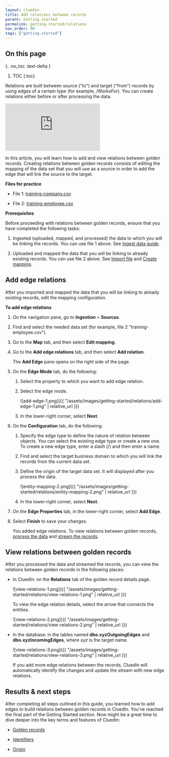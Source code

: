 ```yaml
---
layout: cluedin
title: Add relations between records
parent: Getting started
permalink: getting-started/relations
nav_order: 90
tags: ["getting-started"]
---
```

## On this page
{: .no_toc .text-delta }
1. TOC
{:toc}

Relations are built between source ("to") and target ("from") records by using edges of a certain type (for example, /WorksFor). You can create relations either before or after processing the data.

<div class="videoFrame">
<iframe src="https://player.vimeo.com/video/854717569?badge=0&amp;autopause=0&amp;player_id=0&amp;app_id=58479" frameborder="0" allow="autoplay; fullscreen; picture-in-picture" title="Getting started with relations in CluedIn"></iframe>
</div>

In this article, you will learn how to add and view relations between golden records. Creating relations between golden records consists of editing the mapping of the data set that you will use as a source in order to add the edge that will link the source to the target.

**Files for practice**

- File 1: <a href="../../../assets/other/training-company.csv" download>training-company.csv</a>

- File 2: <a href="../../../assets/other/training-employee.csv" download>training-employee.csv</a>

**Prerequisites**

Before proceeding with relations between golden records, ensure that you have completed the following tasks:

1. Ingested (uploaded, mapped, and processed) the data to which you will be linking the records. You can use file 1 above. See [Ingest data guide](/getting-started/data-ingestion).

1. Uploaded and mapped the data that you will be linking to already existing records. You can use file 2 above. See [Import file](/getting-started/data-ingestion#import-file) and [Create mapping](/getting-started/data-ingestion#create-mapping).

## Add edge relations

After you imported and mapped the data that you will be linking to already existing records, edit the mapping configuration.

**To add edge relations**

1. On the navigation pane, go to **Ingestion** > **Sources**.

1. Find and select the needed data set (for example, file 2 "training-employee.csv").

1. Go to the **Map** tab, and then select **Edit mapping**.

1. Go to the **Add edge relations** tab, and then select **Add relation**.

    The **Add Edge** pane opens on the right side of the page.

1. On the **Edge Mode** tab, do the following:

    1. Select the property to which you want to add edge relation.

    1. Select the edge mode.

        ![add-edge-1.png]({{ "/assets/images/getting-started/relations/add-edge-1.png" | relative_url }})

    1. In the lower-right corner, select **Next**.

1. On the **Configuration** tab, do the following:

    1. Specify the edge type to define the nature of relation between objects. You can select the existing edge type or create a new one. To create a new edge type, enter a slash (/) and then enter a name.

    1. Find and select the target business domain to which you will link the records from the current data set.

    1. Define the origin of the target data set. It will displayed after you process the data.

        ![entity-mapping-2.png]({{ "/assets/images/getting-started/relations/entity-mapping-2.png" | relative_url }})

    1. In the lower-right corner, select **Next**.

1. On the **Edge Properties** tab, in the lower-right corner, select **Add Edge**.

1. Select **Finish** to save your changes.

    You added edge relations. To view relations between golden records, [process the data](/getting-started/data-ingestion#process-data) and [stream the records](/getting-started/data-streaming).

## View relations between golden records

After you processed the data and streamed the records, you can view the relations between golden records in the following places:

- In CluedIn: on the **Relations** tab of the golden record details page.

    ![view-relations-1.png]({{ "/assets/images/getting-started/relations/view-relations-1.png" | relative_url }})

    To view the edge relation details, select the arrow that connects the entities.

    ![view-relations-2.png]({{ "/assets/images/getting-started/relations/view-relations-2.png" | relative_url }})

- In the database: in the tables named **dbo.xyzOutgoingEdges** and **dbo.xyzIncomingEdges**, where _xyz_ is the target name.

    ![view-relations-3.png]({{ "/assets/images/getting-started/relations/view-relations-3.png" | relative_url }})

    If you add more edge relations between the records, CluedIn will automatically identify the changes and update the stream with new edge relations.

## Results & next steps

After completing all steps outlined in this guide, you learned how to add edges to build relations between golden records in CluedIn. You've reached the final part of the Getting Started section. Now might be a great time to dive deeper into the key terms and features of CluedIn:

- [Golden records](/key-terms-and-features/golden-records)

- [Identifiers](/key-terms-and-features/entity-codes)

- [Origin](/key-terms-and-features/origin)
